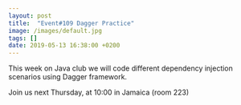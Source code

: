 ```yaml
---
layout: post
title:  "Event#109 Dagger Practice"
image: /images/default.jpg
tags: []
date: 2019-05-13 16:38:00 +0200
---
```


This week on Java club we will code different dependency injection scenarios using Dagger framework.[]()

Join us next Thursday, at 10:00 in Jamaica (room 223)
